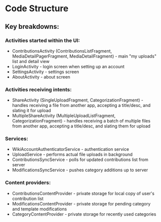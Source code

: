 # Code Structure

## Key breakdowns:

### Activities started within the UI:
* ContributionsActivity (ContributionsListFragment, MediaDetailPagerFragment, MediaDetailFragment) - main "my uploads" list and detail view
* LoginActivity - login screen when setting up an account
* SettingsActivity - settings screen
* AboutActivity - about screen

### Activities receiving intents:
* ShareActivity (SingleUploadFragment, CategorizationFragment) - handles receiving a file from another app, accepting a title/desc, and slating it for upload
* MultipleShareActivity (MultipleUploadListFragment, CategorizationFragment) - handles receiving a batch of multiple files from another app, accepting a title/desc, and slating them for upload

### Services:
* WikiAccountAuthenticatorService - authentication service
* UploadService - performs actual file uploads in background
* ContributionsSyncService - polls for updated contributions list from server
* ModificationsSyncService - pushes category additions up to server

### Content providers:
* ContributionsContentProvider - private storage for local copy of user's contribution list
* ModificationsContentProvider - private storage for pending category and template modifications
* CategoryContentProvider - private storage for recently used categories